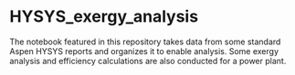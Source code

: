 # HYSYS_exergy_analysis
The notebook featured in this repository takes data from some standard Aspen HYSYS reports and organizes it to enable analysis. Some exergy analysis and efficiency calculations are also conducted for a power plant.
